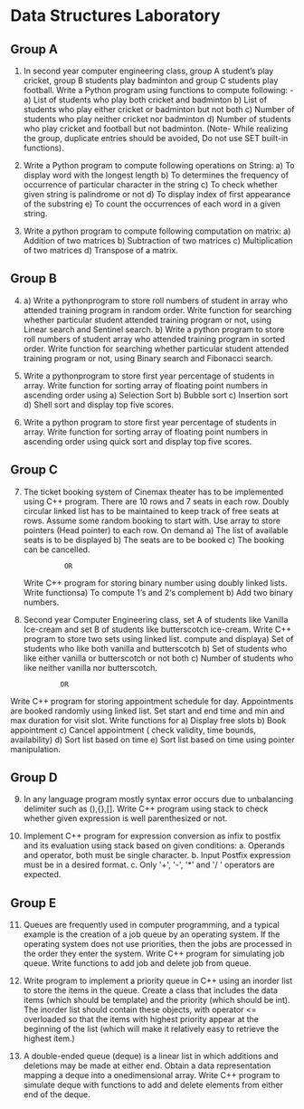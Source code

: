 # Data Structures Laboratory

## Group A

1. In second year computer engineering class, group A student’s play cricket, group B
students play badminton and group C students play football.
Write a Python program using functions to compute following: -
a) List of students who play both cricket and badminton
b) List of students who play either cricket or badminton but not both
c) Number of students who play neither cricket nor badminton
d) Number of students who play cricket and football but not badminton.
(Note- While realizing the group, duplicate entries should be avoided, Do not use SET
built-in functions).

2. Write a Python program to compute following operations on String:
a) To display word with the longest length
b) To determines the frequency of occurrence of particular character in the string
c) To check whether given string is palindrome or not
d) To display index of first appearance of the substring
e) To count the occurrences of each word in a given string.

3. Write a python program to compute following computation on matrix:
a) Addition of two matrices
b) Subtraction of two matrices
c) Multiplication of two matrices
d) Transpose of a matrix.

## Group B

4. a) Write a pythonprogram to store roll numbers of student in array who attended
training program in random order. Write function for searching whether particular
student attended training program or not, using Linear search and Sentinel search.
b) Write a python program to store roll numbers of student array who attended training
program in sorted order. Write function for searching whether particular student
attended training program or not, using Binary search and Fibonacci search.

5. Write a pythonprogram to store first year percentage of students in array. Write function
for sorting array of floating point numbers in ascending order using
a) Selection Sort
b) Bubble sort
c) Insertion sort
d) Shell sort and display top five scores.

6. Write a python program to store first year percentage of students in array. Write function
for sorting array of floating point numbers in ascending order using quick sort and display
top five scores.

## Group C

7. The ticket booking system of Cinemax theater has to be implemented using C++ program.
There are 10 rows and 7 seats in each row. Doubly circular linked list has to be
maintained to keep track of free seats at rows. Assume some random booking to start
with. Use array to store pointers (Head pointer) to each row. On demand
a) The list of available seats is to be displayed
b) The seats are to be booked
c) The booking can be cancelled.

                 OR

   Write C++ program for storing binary number using doubly linked lists. Write functionsa) To compute 1‘s and 2‘s complement
b) Add two binary numbers.

8. Second year Computer Engineering class, set A of students like Vanilla Ice-cream and set
B of students like butterscotch ice-cream. Write C++ program to store two sets using
linked list. compute and displaya) Set of students who like both vanilla and butterscotch
b) Set of students who like either vanilla or butterscotch or not both
c) Number of students who like neither vanilla nor butterscotch.

                OR

  Write C++ program for storing appointment schedule for day. Appointments are booked
randomly using linked list. Set start and end time and min and max duration for visit slot.
Write functions for
a) Display free slots
b) Book appointment
c) Cancel appointment ( check validity, time bounds, availability)
d) Sort list based on time
e) Sort list based on time using pointer manipulation.
   

## Group D

9. In any language program mostly syntax error occurs due to unbalancing delimiter such as
(),{},[]. Write C++ program using stack to check whether given expression is well
parenthesized or not.

10. Implement C++ program for expression conversion as infix to postfix and its evaluation
using stack based on given conditions:
a. Operands and operator, both must be single character.
b. Input Postfix expression must be in a desired format.
c. Only '+', '-', '*' and '/ ' operators are expected.

## Group E

11. Queues are frequently used in computer programming, and a typical example is the
creation of a job queue by an operating system. If the operating system does not use
priorities, then the jobs are processed in the order they enter the system. Write C++
program for simulating job queue. Write functions to add job and delete job from queue.

12. Write program to implement a priority queue in C++ using an inorder list to store the
items in the queue. Create a class that includes the data items (which should be
template) and the priority (which should be int). The inorder list should contain these
objects, with operator <= overloaded so that the items with highest priority appear at the
beginning of the list (which will make it relatively easy to retrieve the highest item.)

13. A double-ended queue (deque) is a linear list in which additions and deletions may be
made at either end. Obtain a data representation mapping a deque into a onedimensional array. Write C++ program to simulate deque with functions to add and
delete elements from either end of the deque.
